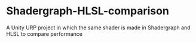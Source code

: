 # Shadergraph-HLSL-comparison
A Unity URP project in which the same shader is made in Shadergraph and HLSL to compare performance

